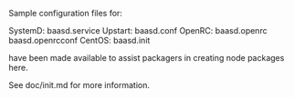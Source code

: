 Sample configuration files for:

SystemD: baasd.service
Upstart: baasd.conf
OpenRC:  baasd.openrc
         baasd.openrcconf
CentOS:  baasd.init

have been made available to assist packagers in creating node packages here.

See doc/init.md for more information.
